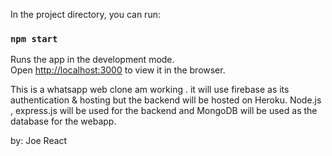 

In the project directory, you can run:

### `npm start`

Runs the app in the development mode.\
Open [http://localhost:3000](http://localhost:3000) to view it in the browser.


This is a whatsapp web clone am working . it will use firebase as its authentication & hosting but the backend will be hosted on Heroku. 
Node.js , express.js will be used for the backend and MongoDB will be used as the database for the webapp.


by: Joe React
